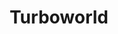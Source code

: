 ---
title: "Turboworld"
category: "Bands & Projects"
order: 3
links:
  - text: "My Challenger"
    url: "https://turboworld.bandcamp.com/album/my-challenger"
  - text: "Live Performance"
    url: "https://youtu.be/dM_dukCrpXQ?si=JbowP8GPz7Br8Hxe"
active: true
--- 
